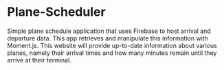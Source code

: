 # Plane-Scheduler
Simple plane schedule application that uses Firebase to host arrival and departure data. 
This app retrieves and manipulate this information with Moment.js. 
This website will provide up-to-date information about various planes, 
namely their arrival times and how many minutes 
remain until they arrive at their terminal.



